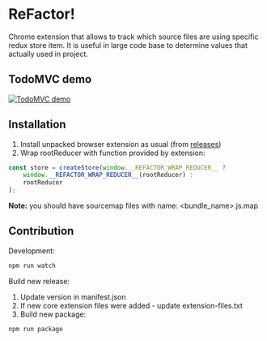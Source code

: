 # ReFactor!

Chrome extension that allows to track which source files are using specific redux store item. It is useful in large code base to determine values that actually used in project.

## TodoMVC demo

[![TodoMVC demo](https://img.youtube.com/vi/jElO0m6JP8Y/maxresdefault.jpg)](https://www.youtube.com/watch?v=jElO0m6JP8Y)

## Installation

1. Install unpacked browser extension as usual (from [releases](https://github.com/krustnic/ReFactor/releases))
2. Wrap rootReducer with function provided by extension:
```js
const store = createStore(window.__REFACTOR_WRAP_REDUCER__ ?
    window.__REFACTOR_WRAP_REDUCER__(rootReducer) :
    rootReducer
);
```

**Note:** you should have sourcemap files with name: <bundle_name>.js.map

## Contribution

Development:
```bash
npm run watch
```

Build new release:

1. Update version in manifest.json
2. If new core extension files were added - update extension-files.txt
3. Build new package:
```bash
npm run package
```